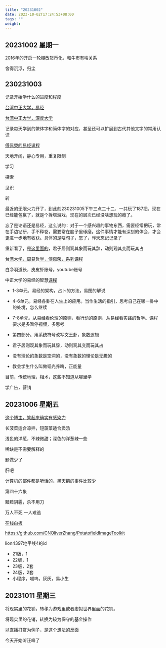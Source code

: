 ```yaml
---
title: "20231002"
date: 2023-10-02T17:24:53+08:00
tags: ""
weight: 
---
```


## 20231002 星期一

2016年的开启一轮棚改货币化，和牛市有啥关系

舍得沉浮，归尘

## 230231003

记录开始学什么的进度和程度

[台湾中正大学，易经](https://www.youtube.com/watch?v=nFzjayZxiQs&list=PLQn99bzkJv9y_4diquwO536aBGsh2xqrT&index=2)

[台湾中正大学，深度大学](https://www.youtube.com/watch?v=wEL5nWBoThw&list=PLQn99bzkJv9wxnnU3nfuFm1MtWDbtps0P)

记录每天学到的繁体字和简体字的对应，甚至还可以扩展到古代其他文字的常用认识

[傅佩榮的易经课程](https://www.youtube.com/watch?v=8aH1-RkSQz0)

天地开阔，静心专用，重复限制

学习

探索

见识

转

最近的无限火力开了，到此刻230231005下午三点二十二，一共玩了187把，现在已经能包赢了，就是个拆塔游戏，现在的层次已经没啥想玩的瘾了。

忘了是论语还是易经，这么说的：对于一个感兴趣的事物东西，需要经常把玩，常在手边钻研，手不释卷，需要常在脑子里琢磨，这件事情才能有深刻的体会，才会更进一步地有收获。具体的是啥句子，忘了，昨天忘记记录了

重新看了，是[这里面的](https://www.youtube.com/watch?v=nFzjayZxiQs&list=PLQn99bzkJv9y_4diquwO536aBGsh2xqrT&index=1)，君子居则观其象而玩其辞，动则观其变而玩其占

[台湾大学，周易哲学，傅佩荣，系列课程](http://ocw.aca.ntu.edu.tw/ntu-ocw/ocw/cou/103S201/15)

白净羽道长，皮皮虾账号，youtube账号

中正大学的易经的智慧[课程](https://www.youtube.com/watch?v=nFzjayZxiQs&list=PLQn99bzkJv9y_4diquwO536aBGsh2xqrT&index=1)

+ 1-3单元。易经的架构，占卜的方法，易图的解说

+ 4-6单元。易经各卦在人生上的应用。当作生活的指引，思考自己在哪一卦中的处境，怎么继续

+ 7-8单元。从易经看伦理的原则，看行动的原则，从易经看实践的哲学。课程要求是多暂停视频，多思考

+ 第四部分。用系统符号改写文王卦，象数逻辑

+ 君子居则观其象而玩其辞，动则观其变而玩其占

+ 没有理论的象数是空洞的，没有象数的理论是无趣的

+ 教会学生什么叫做韬光养晦，正能量

目前，传统地理，相术，这些不知道从哪里学

学广告，营销

## 20231006 星期五

[这个博主，笑起来确实有感染力](https://space.bilibili.com/1143898753)

长菠菜适合凉拌，短菠菜适合煲汤

浅色的洋葱，不辣微甜；深色的洋葱辣一些

稀缺是不需要解释的

题做少了

肝吧

计算机的部件都是听话的，黑天鹅的事件比较少

第四十六象

黯黯阴霾，杀不用刀

万人不死 一人难逃

[在线白板](https://www.tldraw.com/)

<https://github.com/CNOliverZhang/PotatofieldImageToolkit>

lion4397地平线4的id

+ 21版，1
+ 22版，1
+ 23版，2套
+ 24版，2套
+ 小程序，喵呜，灰灰，易小生

## 20231011 星期三

将现实里的花销，转移为游戏里或者虚拟世界里面的花销。

将现实里的花销，转换为较为保守的基金操作

以直播打赏为例子，是这个想法的反面

今天开始听汪峰了